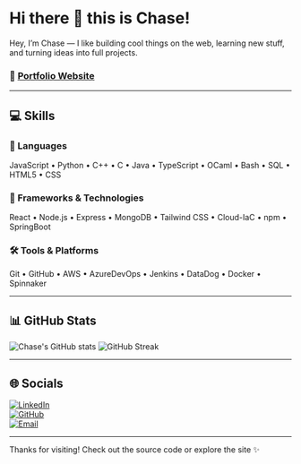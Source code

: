 # Hi there 👋 this is Chase!

Hey, I’m Chase — I like building cool things on the web, learning new stuff, and turning ideas into full projects.

### 🔗 [Portfolio Website](https://chaseblodgett.github.io/chaseblodgett/)

---

## 💻 Skills

### 🧠 Languages  
JavaScript • Python • C++ • C • Java • TypeScript • OCaml • Bash • SQL • HTML5 • CSS

### 🚀 Frameworks & Technologies  
React • Node.js • Express • MongoDB • Tailwind CSS • Cloud-IaC • npm • SpringBoot

### 🛠️ Tools & Platforms  
Git • GitHub • AWS • AzureDevOps • Jenkins • DataDog • Docker • Spinnaker

---

## 📊 GitHub Stats

![Chase's GitHub stats](https://github-readme-stats.vercel.app/api?username=chaseblodgett&show_icons=true&theme=radical)
![GitHub Streak](https://github-readme-streak-stats.herokuapp.com/?user=chaseblodgett&theme=radical)

---

## 🌐 Socials

[![LinkedIn](https://img.shields.io/badge/LinkedIn-blue?logo=linkedin&style=for-the-badge)](https://linkedin.com/in/chase-blodgett/)  
[![GitHub](https://img.shields.io/badge/GitHub-000?logo=github&style=for-the-badge)](https://github.com/chaseblodgett)  
[![Email](https://img.shields.io/badge/Email-Red?logo=gmail&style=for-the-badge)](mailto:chaseblodgett241@gmail.com)

---

Thanks for visiting! Check out the source code or explore the site ✨
